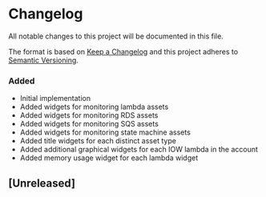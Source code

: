 # Changelog
All notable changes to this project will be documented in this file.

The format is based on [Keep a Changelog](http://keepachangelog.com/en/1.0.0/)
and this project adheres to [Semantic Versioning](http://semver.org/spec/v2.0.0.html).


### Added
- Initial implementation
- Added widgets for monitoring lambda assets
- Added widgets for monitoring RDS assets
- Added widgets for monitoring SQS assets
- Added widgets for monitoring state machine assets
- Added title widgets for each distinct asset type
- Added additional graphical widgets for each IOW lambda in the account
- Added memory usage widget for each lambda widget

## [Unreleased]
